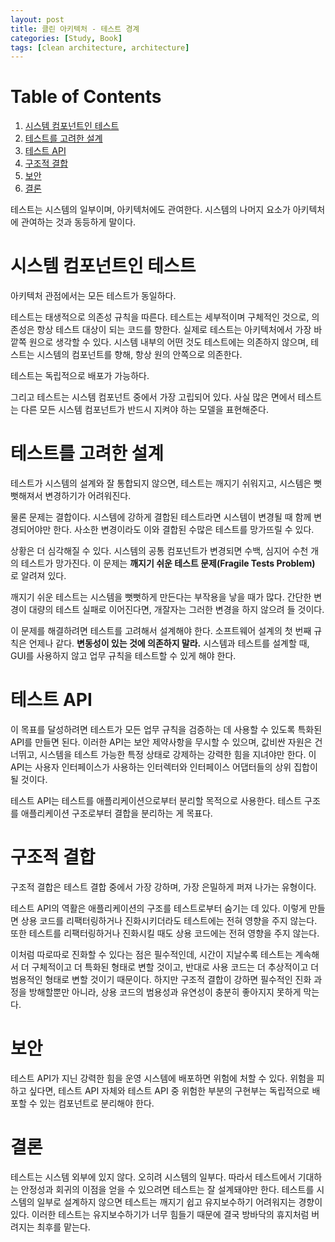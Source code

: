 ```yaml
---
layout: post
title: 클린 아키텍처 - 테스트 경계
categories: [Study, Book]
tags: [clean architecture, architecture]
---
```


# Table of Contents

1.  [시스템 컴포넌트인 테스트](#orgb621644)
2.  [테스트를 고려한 설계](#org4520558)
3.  [테스트 API](#org5c130cf)
4.  [구조적 결합](#orgc24cf10)
5.  [보안](#orgfc5e6da)
6.  [결론](#org6e93530)

테스트는 시스템의 일부이며, 아키텍처에도 관여한다. 시스템의 나머지 요소가 아키텍처에 관여하는 것과 동등하게 말이다.


<a id="orgb621644"></a>

# 시스템 컴포넌트인 테스트

아키텍처 관점에서는 모든 테스트가 동일하다.

테스트는 태생적으로 의존성 규칙을 따른다. 
테스트는 세부적이며 구체적인 것으로, 의존성은 항상 테스트 대상이 되는 코드를 향한다. 실제로 테스트는 아키텍처에서 가장 바깥쪽 원으로 생각할 수 있다.
시스템 내부의 어떤 것도 테스트에는 의존하지 않으며, 테스트는 시스템의 컴포넌트를 향해, 항상 원의 안쪽으로 의존한다.

테스트는 독립적으로 배포가 가능하다.

그리고 테스트는 시스템 컴포넌트 중에서 가장 고립되어 있다.
사실 많은 면에서 테스트는 다른 모든 시스템 컴포넌트가 반드시 지켜야 하는 모델을 표현해준다.


<a id="org4520558"></a>

# 테스트를 고려한 설계

테스트가 시스템의 설계와 잘 통합되지 않으면, 테스트는 깨지기 쉬워지고, 시스템은 뻣뻣해져서 변경하기가 어려워진다.

물론 문제는 결합이다. 시스템에 강하게 결합된 테스트라면 시스템이 변경될 때 함께 변경되어야만 한다.
사소한 변경이라도 이와 결합된 수많은 테스트를 망가뜨릴 수 있다.

상황은 더 심각해질 수 있다. 시스템의 공통 컴포넌트가 변경되면 수백, 심지어 수천 개의 테스트가 망가진다.
이 문제는 **깨지기 쉬운 테스트 문제(Fragile Tests Problem)** 로 알려져 있다.

깨지기 쉬운 테스트는 시스템을 뻣뻣하게 만든다는 부작용을 낳을 때가 많다.
간단한 변경이 대량의 테스트 실패로 이어진다면, 개잘자는 그러한 변경을 하지 않으려 들 것이다.

이 문제를 해결하려면 테스트를 고려해서 설계해야 한다.
소프트웨어 설계의 첫 번째 규칙은 언제나 같다. **변동성이 있는 것에 의존하지 말라.**
시스템과 테스트를 설계할 때, GUI를 사용하지 않고 업무 규칙을 테스트할 수 있게 해야 한다.


<a id="org5c130cf"></a>

# 테스트 API

이 목표를 달성하려면 테스트가 모든 업무 규칙을 검증하는 데 사용할 수 있도록 특화된 API를 만들면 된다.
이러한 API는 보안 제약사항을 무시할 수 있으며, 값비싼 자원은 건너뛰고, 시스템을 테스트 가능한 특정 상태로 강제하는 강력한 힘을 지녀야만 한다.
이 API는 사용자 인터페이스가 사용하는 인터렉터와 인터페이스 어댑터들의 상위 집합이 될 것이다.

테스트 API는 테스트를 애플리케이션으로부터 분리할 목적으로 사용한다.
테스트 구조를 애플리케이션 구조로부터 결합을 분리하는 게 목표다.


<a id="orgc24cf10"></a>

# 구조적 결합

구조적 결합은 테스트 결합 중에서 가장 강하며, 가장 은밀하게 퍼져 나가는 유형이다.

테스트 API의 역활은 애플리케이션의 구조를 테스트로부터 숨기는 데 있다.
이렇게 만들면 상용 코드를 리팩터링하거나 진화시키더라도 테스트에는 전혀 영향을 주지 않는다. 또한 테스트를 리팩터링하거나 진화시킬 때도 상용 코드에는 전혀 영향을 주지 않는다.

이처럼 따로따로 진화할 수 있다는 점은 필수적인데, 시간이 지날수록 테스트는 계속해서 더 구체적이고 더 특화된 형태로 변할 것이고, 반대로 사용 코드는 더 추상적이고 더 범용적인 형태로 변할 것이기 때문이다.
하지만 구조적 결합이 강하면 필수적인 진화 과정을 방해할뿐만 아니라, 상용 코드의 범용성과 유연성이 충분히 좋아지지 못하게 막는다.


<a id="orgfc5e6da"></a>

# 보안

테스트 API가 지닌 강력한 힘을 운영 시스템에 배포하면 위험에 처할 수 있다.
위험을 피하고 싶다면, 테스트 API 자체와 테스트 API 중 위험한 부분의 구현부는 독립적으로 배포할 수 있는 컴포넌트로 분리해야 한다.


<a id="org6e93530"></a>

# 결론

테스트는 시스템 외부에 있지 않다. 오히려 시스템의 일부다.
따라서 테스트에서 기대하는 안정성과 회귀의 이점을 얻을 수 있으려면 테스트는 잘 설계돼야만 한다.
테스트를 시스템의 일부로 설계하지 않으면 테스트는 깨지기 쉽고 유지보수하기 어려워지는 경향이 있다.
이러한 테스트는 유지보수하기가 너무 힘들기 때문에 결국 방바닥의 휴지처럼 버려지는 최후를 맡는다.

